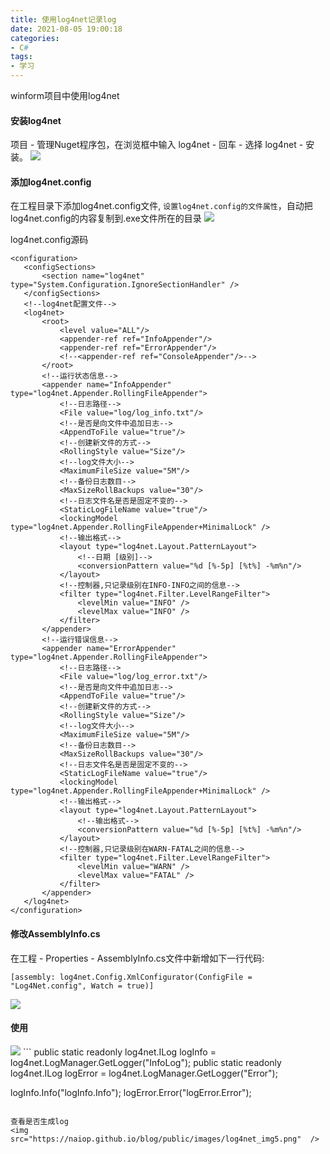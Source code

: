 ```yaml
---
title: 使用log4net记录log
date: 2021-08-05 19:00:18
categories:
- C#
tags:
- 学习
---
```


winform项目中使用log4net

#### 安装log4net
  项目 - 管理Nuget程序包，在浏览框中输入 log4net - 回车 - 选择 log4net - 安装。
 <img  src="https://naiop.github.io/blog/public/images/log4net_img1.png"  />

#### 添加log4net.config
  在工程目录下添加log4net.config文件, `设置log4net.config的文件属性`，自动把log4net.config的内容复制到.exe文件所在的目录
 <img  src="https://naiop.github.io/blog/public/images/log4net_img2.png"  />


 log4net.config源码

<?xml version="1.0" encoding="utf-8" ?>
 ```
<configuration>
	<configSections>
		<section name="log4net" type="System.Configuration.IgnoreSectionHandler" />
	</configSections>
	<!--log4net配置文件-->
	<log4net>
		<root>
			<level value="ALL"/>
			<appender-ref ref="InfoAppender"/>
			<appender-ref ref="ErrorAppender"/>
			<!--<appender-ref ref="ConsoleAppender"/>-->
		</root>
		<!--运行状态信息-->
		<appender name="InfoAppender" type="log4net.Appender.RollingFileAppender">
			<!--日志路径-->
			<File value="log/log_info.txt"/>
			<!--是否是向文件中追加日志-->
			<AppendToFile value="true"/>
			<!--创建新文件的方式-->
			<RollingStyle value="Size"/>
			<!--log文件大小-->
			<MaximumFileSize value="5M"/>
			<!--备份日志数目-->
			<MaxSizeRollBackups value="30"/>
			<!--日志文件名是否是固定不变的-->
			<StaticLogFileName value="true"/>
			<lockingModel type="log4net.Appender.RollingFileAppender+MinimalLock" />
			<!--输出格式-->
			<layout type="log4net.Layout.PatternLayout">
				<!--日期 [级别]-->
				<conversionPattern value="%d [%-5p] [%t%] -%m%n"/>
			</layout>
			<!--控制器,只记录级别在INFO-INFO之间的信息-->
			<filter type="log4net.Filter.LevelRangeFilter">
				<levelMin value="INFO" />
				<levelMax value="INFO" />
			</filter>
		</appender>
		<!--运行错误信息-->
		<appender name="ErrorAppender" type="log4net.Appender.RollingFileAppender">
			<!--日志路径-->
			<File value="log/log_error.txt"/>
			<!--是否是向文件中追加日志-->
			<AppendToFile value="true"/>
			<!--创建新文件的方式-->
			<RollingStyle value="Size"/>
			<!--log文件大小-->
			<MaximumFileSize value="5M"/>
			<!--备份日志数目-->
			<MaxSizeRollBackups value="30"/>
			<!--日志文件名是否是固定不变的-->
			<StaticLogFileName value="true"/>
			<lockingModel type="log4net.Appender.RollingFileAppender+MinimalLock" />
			<!--输出格式-->
			<layout type="log4net.Layout.PatternLayout">
				<!--输出格式-->
				<conversionPattern value="%d [%-5p] [%t%] -%m%n"/>
			</layout>
			<!--控制器,只记录级别在WARN-FATAL之间的信息-->
			<filter type="log4net.Filter.LevelRangeFilter">
				<levelMin value="WARN" />
				<levelMax value="FATAL" />
			</filter>
		</appender>
	</log4net>
</configuration>
 ```

####  修改AssemblyInfo.cs
在工程 - Properties - AssemblyInfo.cs文件中新增如下一行代码:
```
[assembly: log4net.Config.XmlConfigurator(ConfigFile = "Log4Net.config", Watch = true)]
```
<img  src="https://naiop.github.io/blog/public/images/log4net_img3.png"  />


#### 使用
<img  src="https://naiop.github.io/blog/public/images/log4net_img4.png"  />
 ```
public static readonly log4net.ILog logInfo = log4net.LogManager.GetLogger("InfoLog");
public static readonly log4net.ILog logError = log4net.LogManager.GetLogger("Error");

logInfo.Info("logInfo.Info");
logError.Error("logError.Error");
 ```

查看是否生成log
<img  src="https://naiop.github.io/blog/public/images/log4net_img5.png"  />